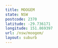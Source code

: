 ```yaml
---
title: MOOGEM
state: NSW
postcode: 2370
latitude: -29.736171
longitude: 151.869397
url: /nsw/moogem/
layout: suburb
---
```

